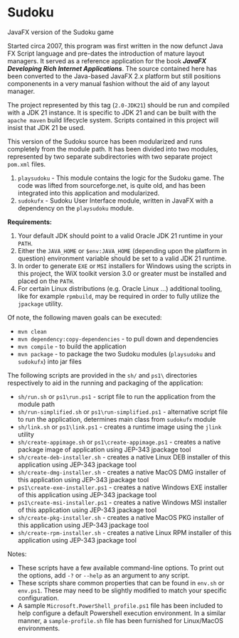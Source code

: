 # Sudoku

JavaFX version of the Sudoku game

Started circa 2007, this program was first written in the now defunct Java FX Script language and pre-dates the introduction of mature layout managers. It served as a reference application for the book **_JavaFX Developing Rich Internet Applications_**. The source contained here has been converted to the Java-based JavaFX 2.x platform but still positions componenents in a very manual fashion without the aid of any layout manager.

The project represented by this tag (```2.0-JDK21```) should be run and compiled with a JDK 21 instance.  It is specific to JDK 21 and can be built with the ```apache maven``` build lifecycle system. Scripts contained in this project will insist that JDK 21 be used.

This version of the Sudoku source has been modularized and runs completely from the module path.  It has been divided into two modules, represented by two separate subdirectories with two separate project ```pom.xml``` files.
1. ```playsudoku``` - This module contains the logic for the Sudoku game.  The code was lifted from sourceforge.net, is quite old, and has been integrated into this application and modularized.
2. ```sudokufx``` - Sudoku User Interface module, written in JavaFX with a dependency on the ```playsudoku``` module.


**Requirements:**
1. Your default JDK should point to a valid Oracle JDK 21 runtime in your ```PATH```.
2. Either the ```JAVA_HOME``` or ```$env:JAVA_HOME``` (depending upon the platform in question) environment variable should be set to a valid JDK 21 runtime.
3. In order to generate ```EXE``` or ```MSI``` installers for Windows using the scripts in this project, the WiX toolkit version 3.0 or greater must be installed and placed on the ```PATH```.
4. For certain Linux distributions (e.g. Oracle Linux ...) additional tooling, like for example ```rpmbuild```, may be required in order to fully utilize the ```jpackage``` utility.

Of note, the following maven goals can be executed:

   - ```mvn clean```
   - ```mvn dependency:copy-dependencies``` - to pull down and dependencies
   - ```mvn compile``` - to build the application
   - ```mvn package``` - to package the two Sudoku modules (```playsudoku``` and ```sudokufx```) into jar files

   The following scripts are provided in the ```sh/``` and ```ps1\``` directories respectively to aid in the running and packaging of the application:
   - ```sh/run.sh``` or ```ps1\run.ps1``` - script file to run the application from the module path
   - ```sh/run-simplified.sh``` or ```ps1\run-simplified.ps1``` - alternative script file to run the application, determines main class from ```sudokufx``` module
   - ```sh/link.sh``` or ```ps1\link.ps1``` - creates a runtime image using the ```jlink``` utility
   - ```sh/create-appimage.sh``` or ```ps1\create-appimage.ps1``` - creates a native package image of application using JEP-343 jpackage tool
   - ```sh/create-deb-installer.sh``` - creates a native Linux DEB installer of this application using JEP-343 jpackage tool
   - ```sh/create-dmg-installer.sh``` - creates a native MacOS DMG installer of this application using JEP-343 jpackage tool
   - ```ps1\create-exe-installer.ps1``` - creates a native Windows EXE installer of this application using JEP-343 jpackage tool
   - ```ps1\create-msi-installer.ps1``` - creates a native Windows MSI installer of this application using JEP-343 jpackage tool
   - ```sh/create-pkg-installer.sh``` - creates a native MacOS PKG installer of this application using JEP-343 jpackage tool
   - ```sh/create-rpm-installer.sh``` - creates a native Linux RPM installer of this application using JEP-343 jpackage tool

Notes:
   - These scripts have a few available command-line options.  To print out
the options, add ```-?``` or ```--help``` as an argument to any script.
   - These scripts share common properties that can be found in ```env.sh``` or ```env.ps1```.  These may need to be slightly modified to match  your specific configuration.
   - A sample ```Microsoft.PowerShell_profile.ps1``` file has been included to help configure a default Powershell execution environment.   In a similar manner, a ```sample-profile.sh``` file has been furnished for Linux/MacOS environments.